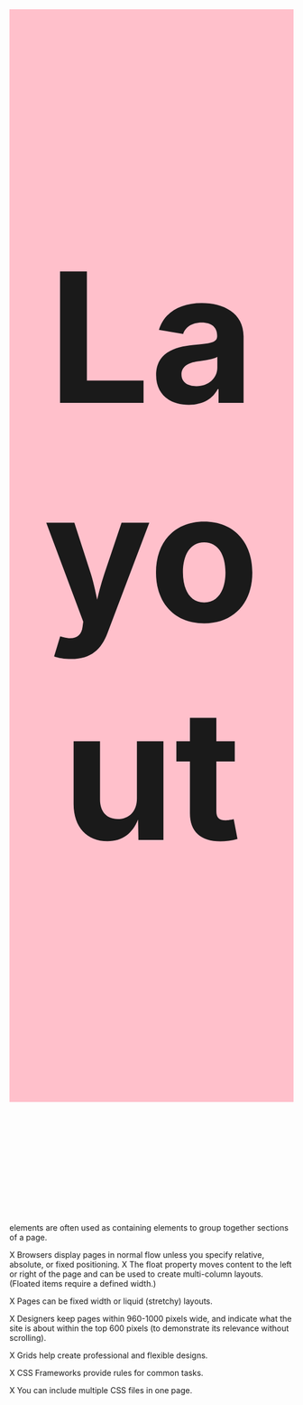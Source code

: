 
 <div  style="font-size:160px; background-color:pink; text-align:center;"> <h1> <br><b> Layout </b> <br><br> </h1> </div>


<div> elements are often used as containing elements
to group together sections of a page.

X Browsers display pages in normal flow unless you
specify relative, absolute, or fixed positioning.
X The float property moves content to the left or right
of the page and can be used to create multi-column
layouts. (Floated items require a defined width.)

X Pages can be fixed width or liquid (stretchy) layouts.

X Designers keep pages within 960-1000 pixels wide,
and indicate what the site is about within the top 600
pixels (to demonstrate its relevance without scrolling).

X Grids help create professional and flexible designs.

X CSS Frameworks provide rules for common tasks.

X You can include multiple CSS files in one page.